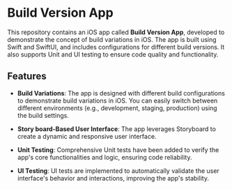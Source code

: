 # Build Version App

This repository contains an iOS app called **Build Version App**, developed to demonstrate the concept of build variations in iOS. The app is built using Swift and SwiftUI, and includes configurations for different build versions. It also supports Unit and UI testing to ensure code quality and functionality.

## Features

- **Build Variations**: The app is designed with different build configurations to demonstrate build variations in iOS. You can easily switch between different environments (e.g., development, staging, production) using the build settings.
  
- **Story board-Based User Interface**: The app leverages Storyboard to create a dynamic and responsive user interface.

- **Unit Testing**: Comprehensive Unit tests have been added to verify the app's core functionalities and logic, ensuring code reliability.

- **UI Testing**: UI tests are implemented to automatically validate the user interface's behavior and interactions, improving the app's stability.
